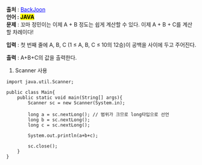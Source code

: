 **출처** : <a href="https://www.acmicpc.net/problem/1000" style="color: blue; text-decoration: underline;">BackJoon</a><br>
**언어 : <mark>JAVA**</mark><br>
**문제** : 
꼬마 정민이는 이제 A + B 정도는 쉽게 계산할 수 있다. 이제 A + B + C를 계산할 차례이다!

**입력** : 
첫 번째 줄에 A, B, C (1 ≤ A, B, C ≤ 10의 12승)이 공백을 사이에 두고 주어진다.

**출력** : 
A+B+C의 값을 출력한다.

1. Scanner 사용
```
import java.util.Scanner;

public class Main{
    public static void main(String[] args){
        Scanner sc = new Scanner(System.in);
    
        long a = sc.nextLong(); // 범위가 크므로 long타입으로 선언
        long b = sc.nextLong();
        long c = sc.nextLong();

        System.out.println(a+b+c);

        sc.close();
    }
}
```
